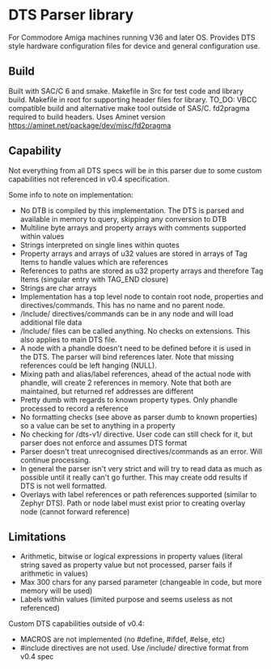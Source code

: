# DTS Parser library
For Commodore Amiga machines running V36 and later OS. 
Provides DTS style hardware configuration files for device and general configuration use.

## Build
Built with SAC/C 6 and smake. Makefile in Src for test code and library build. Makefile in root for supporting header files for library.
TO_DO: VBCC compatible build and alternative make tool outside of SAS/C.
fd2pragma required to build headers. Uses Aminet version https://aminet.net/package/dev/misc/fd2pragma

## Capability
Not everything from all DTS specs will be in this parser due to some custom capabilities not referenced in v0.4 specification.

Some info to note on implementation:
* No DTB is compiled by this implementation. The DTS is parsed and available in memory to query, skipping any conversion to DTB
* Multiline byte arrays and property arrays with comments supported within values 
* Strings interpreted on single lines within quotes
* Property arrays and arrays of u32 values are stored in arrays of Tag Items to handle values which are references
* References to paths are stored as u32 property arrays and therefore Tag Items (singular entry with TAG_END closure)
* Strings are char arrays
* Implementation has a top level node to contain root node, properties and directives/commands. This has no name and no parent node.
* /Include/ directives/commands can be in any node and will load additional file data
* /Include/ files can be called anything. No checks on extensions. This also applies to main DTS file.
* A node with a phandle doesn't need to be defined before it is used in the DTS. The parser will bind references later. Note that missing references could be left hanging (NULL).
* Mixing path and alias/label references, ahead of the actual node with phandle, will create 2 references in memory. Note that both are maintained, but returned ref addresses are different
* Pretty dumb with regards to known property types. Only phandle processed to record a reference
* No formatting checks (see above as parser dumb to known properties) so a value can be set to anything in a property
* No checking for /dts-v1/ directive. User code can still check for it, but parser does not enforce and assumes DTS format
* Parser doesn't treat unrecognised directives/commands as an error. Will continue processing.
* In general the parser isn't very strict and will try to read data as much as possible until it really can't go further. This may create odd results if DTS is not well formatted.
* Overlays with label references or path references supported (similar to Zephyr DTS). Path or node label must exist prior to creating overlay node (cannot forward reference)

## Limitations
* Arithmetic, bitwise or logical expressions in property values (literal string saved as property value but not processed, parser fails if arithmetic in values)
* Max 300 chars for any parsed parameter (changeable in code, but more memory will be used)
* Labels within values (limited purpose and seems useless as not referenced)

Custom DTS capabilities outside of v0.4:
* MACROS are not implemented (no #define, #ifdef, #else, etc)
* #include directives are not used. Use /include/ directive format from v0.4 spec